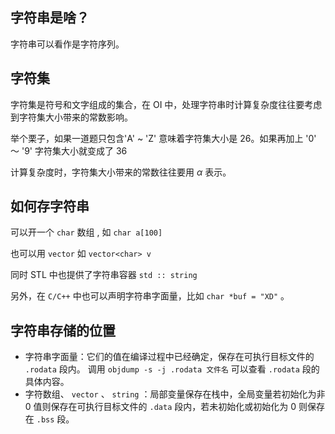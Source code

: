 ## 字符串是啥？

字符串可以看作是字符序列。

## 字符集

字符集是符号和文字组成的集合，在 OI 中，处理字符串时计算复杂度往往要考虑到字符集大小带来的常数影响。

举个栗子，如果一道题只包含'A' ~ 'Z' 意味着字符集大小是 26。如果再加上 '0' ～ '9' 字符集大小就变成了 36

计算复杂度时，字符集大小带来的常数往往要用 $\alpha$ 表示。

## 如何存字符串

可以开一个 `char` 数组 , 如 `char a[100]` 

也可以用 `vector` 如 `vector<char> v` 

同时 STL 中也提供了字符串容器 `std :: string` 

另外，在 `C/C++` 中也可以声明字符串字面量，比如 `char *buf = "XD"` 。

## 字符串存储的位置

-   字符串字面量：它们的值在编译过程中已经确定，保存在可执行目标文件的 `.rodata` 段内。
    调用 `objdump -s -j .rodata 文件名` 可以查看 `.rodata` 段的具体内容。
-   字符数组、 `vector` 、 `string` ：局部变量保存在栈中，全局变量若初始化为非 0 值则保存在可执行目标文件的 `.data` 段内，若未初始化或初始化为 0 则保存在 `.bss` 段。
